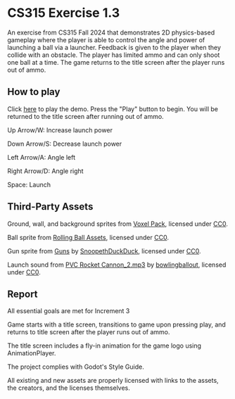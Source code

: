 # CS315 Exercise 1.3

An exercise from CS315 Fall 2024 that demonstrates 2D physics-based gameplay where the player is able to control the angle and power of launching a ball via a launcher. Feedback is given to the player when they collide with an obstacle. The player has limited ammo and can only shoot one ball at a time. The game returns to the title screen after the player runs out of ammo.

## How to play

Click [here](https://bsu-cs315.github.io/E1-Robinson/) to play the demo. Press the "Play" button to begin. You will be returned to the title screen after running out of ammo.

Up Arrow/W: Increase launch power

Down Arrow/S: Decrease launch power

Left Arrow/A: Angle left

Right Arrow/D: Angle right

Space: Launch

## Third-Party Assets

Ground, wall, and background sprites from [Voxel Pack](https://kenney.nl/assets/voxel-pack), licensed under [CC0](https://creativecommons.org/publicdomain/zero/1.0/).

Ball sprite from [Rolling Ball Assets](https://kenney.nl/assets/rolling-ball-assets), licensed under [CC0](https://creativecommons.org/publicdomain/zero/1.0/).

Gun sprite from [Guns](https://snoopethduckduck.itch.io/guns) by [SnoopethDuckDuck](https://snoopethduckduck.itch.io/), licensed under [CC0](https://creativecommons.org/publicdomain/zero/1.0/).

Launch sound from [PVC Rocket Cannon_2.mp3](https://freesound.org/people/bowlingballout/sounds/151714/) by [bowlingballout](https://freesound.org/people/bowlingballout/), licensed under [CC0](https://creativecommons.org/publicdomain/zero/1.0/).

## Report

All essential goals are met for Increment 3

Game starts with a title screen, transitions to game upon pressing play, and returns to title screen after the player runs out of ammo.

The title screen includes a fly-in animation for the game logo using AnimationPlayer.

The project complies with Godot's Style Guide.

All existing and new assets are properly licensed with links to the assets, the creators, and the licenses themselves.